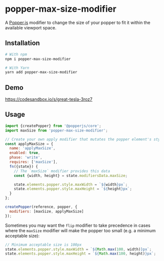# popper-max-size-modifier

A [Popper.js](https://popper.js.org) modifier to change the size of your popper
to fit it within the available viewport space.

## Installation

```bash
# With npm
npm i popper-max-size-modifier

# With Yarn
yarn add popper-max-size-modifier
```

## Demo

https://codesandbox.io/s/great-tesla-3roz7

## Usage

```js
import {createPopper} from '@popperjs/core';
import maxSize from 'popper-max-size-modifier';

// Create your own apply modifier that mutates the popper element's styles:
const applyMaxSize = {
  name: 'applyMaxSize',
  enabled: true,
  phase: 'write',
  requires: ['maxSize'],
  fn({state}) {
    // The `maxSize` modifier provides this data
    const {width, height} = state.modifiersData.maxSize;

    state.elements.popper.style.maxWidth = `${width}px`;
    state.elements.popper.style.maxHeight = `${height}px`;
  }
};

createPopper(reference, popper, {
  modifiers: [maxSize, applyMaxSize]
});
```

Sometimes you may want the `flip` modifier to take precedence in cases where the
`maxSize` modifier will make the popper too small (e.g. a minimum acceptable
size):

```js
// Minimum acceptable size is 100px
state.elements.popper.style.maxWidth = `${Math.max(100, width)}px`;
state.elements.popper.style.maxHeight = `${Math.max(100, height)}px`;
```
